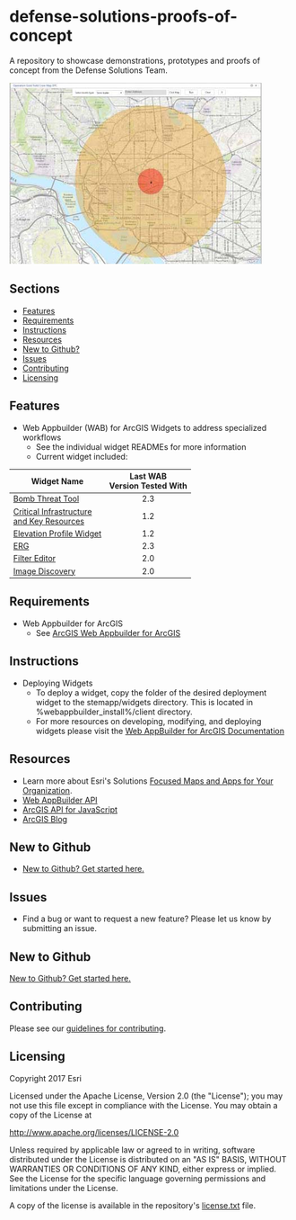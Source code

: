 # defense-solutions-proofs-of-concept

A repository to showcase demonstrations, prototypes and proofs of concept from the Defense Solutions Team.

![Screenshot][ss]

## Sections

* [Features](#features)
* [Requirements](#requirements)
* [Instructions](#instructions)
* [Resources](#resources)
* [New to Github?](#new-to-github)
* [Issues](#issues)
* [Contributing](#contributing)
* [Licensing](#licensing)

## Features

* Web Appbuilder (WAB) for ArcGIS Widgets to address specialized workflows
    * See the individual widget READMEs for more information
    * Current widget included:

| Widget Name | Last WAB<br>Version Tested With | 
|---------------------------------|:-------------------------------:|
| [Bomb Threat Tool](./widgets/BombThreat/README.md) | 2.3 |
| [Critical Infrastructure <br>and Key Resources](./widgets/CI_KR_Chart/README.md) | 1.2 | 
| [Elevation Profile Widget](./widgets/ElevationProfileTable/README.md) | 1.2 | 
| [ERG](./widgets/ERG/README.md) | 2.3 |
| [Filter Editor](./widgets/FilterEditor/README.md) | 2.0 | 
| [Image Discovery](./widgets/ImageDiscovery/README.md) | 2.0 | 

## Requirements

* Web Appbuilder for ArcGIS
    * See [ArcGIS Web Appbuilder for ArcGIS](http://developers.arcgis.com/web-appbuilder/)

## Instructions

* Deploying Widgets
    * To deploy a widget, copy the folder of the desired deployment widget to the stemapp/widgets directory. This is located in %webappbuilder_install%/client directory.
    * For more resources on developing, modifying, and deploying widgets please visit the
[Web AppBuilder for ArcGIS Documentation](https://developers.arcgis.com/web-appbuilder)

## Resources

* Learn more about Esri's Solutions [Focused Maps and Apps for Your Organization](http://solutions.arcgis.com/).
* [Web AppBuilder API](https://developers.arcgis.com/web-appbuilder/api-reference/css-framework.htm)
* [ArcGIS API for JavaScript](https://developers.arcgis.com/javascript/)
* [ArcGIS Blog](http://blogs.esri.com/esri/arcgis/)

## New to Github

* [New to Github? Get started here.](https://github.com/Esri/esri.github.com/blob/master/help/esri-getting-to-know-github.html)

## Issues

* Find a bug or want to request a new feature?  Please let us know by submitting an issue.

## New to Github

[New to Github? Get started here.](http://htmlpreview.github.com/?https://github.com/Esri/esri.github.com/blob/master/help/esri-getting-to-know-github.html)

## Contributing

Please see our [guidelines for contributing](./CONTRIBUTING.md).

## Licensing

Copyright 2017 Esri

Licensed under the Apache License, Version 2.0 (the "License");
you may not use this file except in compliance with the License.
You may obtain a copy of the License at

   http://www.apache.org/licenses/LICENSE-2.0

Unless required by applicable law or agreed to in writing, software
distributed under the License is distributed on an "AS IS" BASIS,
WITHOUT WARRANTIES OR CONDITIONS OF ANY KIND, either express or implied.
See the License for the specific language governing permissions and
limitations under the License.

A copy of the license is available in the repository's
[license.txt](LICENSE.txt) file.

[ss]: widgets/BombThreat/images/screenshot.jpg

